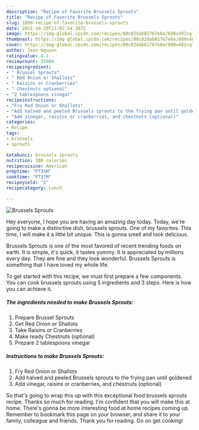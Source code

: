 ```yaml
---
description: "Recipe of Favorite Brussels Sprouts"
title: "Recipe of Favorite Brussels Sprouts"
slug: 1899-recipe-of-favorite-brussels-sprouts
date: 2021-10-20T21:02:54.387Z
image: https://img-global.cpcdn.com/recipes/80c82dab81767e6e/680x482cq70/brussels-sprouts-recipe-main-photo.jpg
thumbnail: https://img-global.cpcdn.com/recipes/80c82dab81767e6e/680x482cq70/brussels-sprouts-recipe-main-photo.jpg
cover: https://img-global.cpcdn.com/recipes/80c82dab81767e6e/680x482cq70/brussels-sprouts-recipe-main-photo.jpg
author: Jean Nguyen
ratingvalue: 4.1
reviewcount: 35094
recipeingredient:
- " Brussel Sprouts"
- " Red Onion or Shallots"
- " Raisins or Cranberries"
- " Chestnuts optional"
- "2 tablespoons vinegar"
recipeinstructions:
- "Fry Red Onion or Shallots"
- "Add halved and peeled Brussels sprouts to the frying pan until goldened"
- "Add vinegar, raisins or cranberries, and chestnuts (optional)"
categories:
- Recipe
tags:
- brussels
- sprouts

katakunci: brussels sprouts 
nutrition: 300 calories
recipecuisine: American
preptime: "PT35M"
cooktime: "PT37M"
recipeyield: "2"
recipecategory: Lunch

---
```



![Brussels Sprouts](https://img-global.cpcdn.com/recipes/80c82dab81767e6e/680x482cq70/brussels-sprouts-recipe-main-photo.jpg)

Hey everyone, I hope you are having an amazing day today. Today, we're going to make a distinctive dish, brussels sprouts. One of my favorites. This time, I will make it a little bit unique. This is gonna smell and look delicious.

Brussels Sprouts is one of the most favored of recent trending foods on earth. It is simple, it's quick, it tastes yummy. It is appreciated by millions every day. They are fine and they look wonderful. Brussels Sprouts is something that I have loved my whole life.




To get started with this recipe, we must first prepare a few components. You can cook brussels sprouts using 5 ingredients and 3 steps. Here is how you can achieve it.

<!--inarticleads1-->

##### The ingredients needed to make Brussels Sprouts:

1. Prepare  Brussel Sprouts
1. Get  Red Onion or Shallots
1. Take  Raisins or Cranberries
1. Make ready  Chestnuts (optional)
1. Prepare 2 tablespoons vinegar




<!--inarticleads2-->

##### Instructions to make Brussels Sprouts:

1. Fry Red Onion or Shallots
1. Add halved and peeled Brussels sprouts to the frying pan until goldened
1. Add vinegar, raisins or cranberries, and chestnuts (optional)




So that's going to wrap this up with this exceptional food brussels sprouts recipe. Thanks so much for reading. I'm confident that you will make this at home. There's gonna be more interesting food at home recipes coming up. Remember to bookmark this page on your browser, and share it to your family, colleague and friends. Thank you for reading. Go on get cooking!
